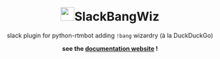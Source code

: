 <p align="center">
    <h1 align="center"><img src=http://abcetc.xyz/public/img/logo.png width=32>SlackBangWiz</h1>
    <p align="center">slack plugin for python-rtmbot adding <code>!bang</code> wizardry (à la DuckDuckGo)</p>
    <p align="center"><strong>see the <a href=http://abcetc.xyz>documentation website</a> !</strong></p>
    <br><br><br>
</p>
